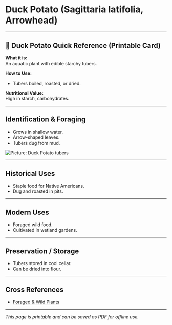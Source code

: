 # Duck Potato (Sagittaria latifolia, Arrowhead)

---

## 📜 Duck Potato Quick Reference (Printable Card)

**What it is:**  
An aquatic plant with edible starchy tubers.  

**How to Use:**  
- Tubers boiled, roasted, or dried.  

**Nutritional Value:**  
High in starch, carbohydrates.  

---

## Identification & Foraging  

- Grows in shallow water.  
- Arrow-shaped leaves.  
- Tubers dug from mud.  

![Picture: Duck Potato tubers](placeholder-duck-potato.jpg)

---

## Historical Uses  

- Staple food for Native Americans.  
- Dug and roasted in pits.  

---

## Modern Uses  

- Foraged wild food.  
- Cultivated in wetland gardens.  

---

## Preservation / Storage  

- Tubers stored in cool cellar.  
- Can be dried into flour.  

---

## Cross References  

- [Foraged & Wild Plants](plants_foraging.md)  

---

*This page is printable and can be saved as PDF for offline use.*

